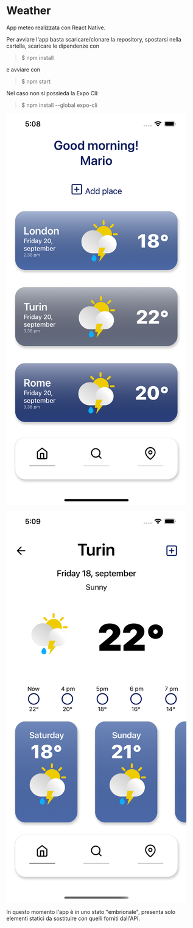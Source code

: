 # Weather

App meteo realizzata con React Native.

Per avviare l'app basta scaricare/clonare la repository, spostarsi nella cartella, scaricare le dipendenze con 
>$ npm install

e avviare con 

>$ npm start

Nel caso non si possieda la Expo Cli: 

>$ npm install --global expo-cli

![alt text](https://github.com/doublepair/Weather/blob/main/assets/screen_01.png)

![alt text](https://github.com/doublepair/Weather/blob/main/assets/screen_02.png)

In questo momento l'app è in uno stato "embrionale", presenta solo elementi statici da sostituire con quelli forniti dall'API.


